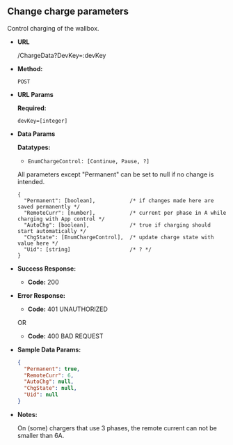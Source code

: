 **Change charge parameters**
----

Control charging of the wallbox.

* **URL**

  /ChargeData?DevKey=:devKey

* **Method:**
  
  `POST`
  
*  **URL Params**

   **Required:**
 
   `devKey=[integer]`

* **Data Params** <br />

  **Datatypes:**
    * `EnumChargeControl: [Continue, Pause, ?]`<br />

  All parameters except "Permanent" can be set to null if no change is intended.
    
  ```
  {
  	"Permanent": [boolean],           /* if changes made here are saved permanently */
  	"RemoteCurr": [number],           /* current per phase in A while charging with App control */
  	"AutoChg": [boolean],             /* true if charging should start automatically */
  	"ChgState": [EnumChargeControl],  /* update charge state with value here */
  	"Uid": [string]                   /* ? */
  }
  ```

* **Success Response:**
  
  * **Code:** 200
 
* **Error Response:**

  * **Code:** 401 UNAUTHORIZED

  OR

  * **Code:** 400 BAD REQUEST

* **Sample Data Params:**

  ```json
  {
  	"Permanent": true,
  	"RemoteCurr": 6,
  	"AutoChg": null,
  	"ChgState": null,
  	"Uid": null
  }
  ```

* **Notes:**

    On (some) chargers that use 3 phases, the remote current can not be smaller than 6A.

